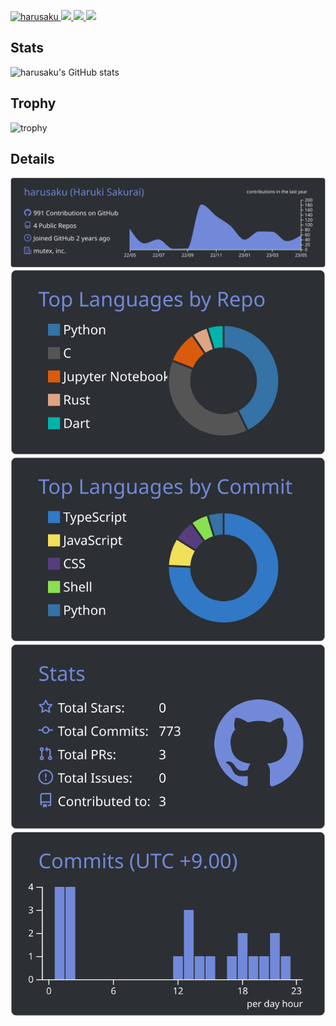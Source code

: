 <p align="left">
  <a href="https://github.com/harusaku/">
    <img src="https://komarev.com/ghpvc/?username=harusaku" alt="harusaku" />
  </a>
  <a href="https://github.com/harusaku">
    <img height="20" src="https://img.shields.io/github/followers/harusaku?label=follow&logo=github&style=flat" />
  </a>
  <a href="http://qiita.com/harusaku">
    <img height="20" src="https://qiita-badge.apiapi.app/s/harusaku/posts.svg" />
  </a>
  <a href="http://qiita.com/harusaku">
    <img height="20" src="https://qiita-badge.apiapi.app/s/harusaku/contributions.svg" />
  </a>
</p>

## Stats

![harusaku's GitHub stats](https://github-readme-stats.vercel.app/api?username=harusaku&theme=discord_old_blurple&show_icons=true&count_private=true)

<!-- ## Languages and Tools

<p>
  <img src="https://raw.githubusercontent.com/devicons/devicon/master/icons/typescript/typescript-original.svg" alt="typescript" width="40" height="40"/>
  <img src="https://www.vectorlogo.zone/logos/dartlang/dartlang-icon.svg" alt="dart" width="40" height="40"/>
  <img src="https://raw.githubusercontent.com/devicons/devicon/master/icons/python/python-original.svg" alt="python" width="40" height="40"/>
  <img src="https://raw.githubusercontent.com/devicons/devicon/master/icons/rust/rust-plain.svg" alt="rust" width="40" height="40"/>
  <img src="https://raw.githubusercontent.com/devicons/devicon/master/icons/c/c-original.svg" alt="c" width="40" height="40"/>
  <img src="https://raw.githubusercontent.com/devicons/devicon/master/icons/cplusplus/cplusplus-original.svg" alt="cplusplus" width="40" height="40"/>
  <img src="https://raw.githubusercontent.com/devicons/devicon/master/icons/csharp/csharp-original.svg" alt="csharp" width="40" height="40"/>
</p>


<p>
  <img src="https://www.vectorlogo.zone/logos/flutterio/flutterio-icon.svg" alt="flutter" width="40" height="40"/>
</p> -->


## Trophy

![trophy](https://github-profile-trophy.vercel.app/?username=harusaku&theme=discord&rank=-C,-B)

## Details

![](./profile-summary-card-output/discord_old_blurple/0-profile-details.svg)
![](./profile-summary-card-output/discord_old_blurple/1-repos-per-language.svg) ![](./profile-summary-card-output/discord_old_blurple/2-most-commit-language.svg)
![](./profile-summary-card-output/discord_old_blurple/3-stats.svg) ![](./profile-summary-card-output/discord_old_blurple/4-productive-time.svg)
